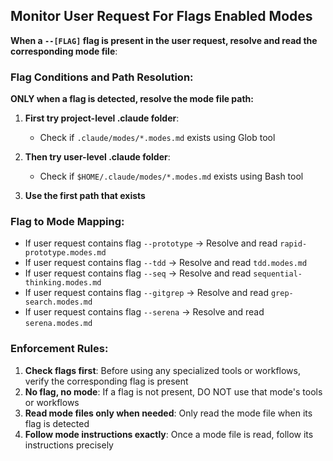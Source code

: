 ## Monitor User Request For Flags Enabled Modes

**When a `--[FLAG]` flag is present in the user request, resolve and read the corresponding mode file**:

### Flag Conditions and Path Resolution:

**ONLY when a flag is detected, resolve the mode file path:**

1. **First try project-level .claude folder**:

   - Check if `.claude/modes/*.modes.md` exists using Glob tool

2. **Then try user-level .claude folder**:

   - Check if `$HOME/.claude/modes/*.modes.md` exists using Bash tool

3. **Use the first path that exists**

### Flag to Mode Mapping:

- If user request contains flag `--prototype` → Resolve and read `rapid-prototype.modes.md`
- If user request contains flag `--tdd` → Resolve and read `tdd.modes.md`
- If user request contains flag `--seq` → Resolve and read `sequential-thinking.modes.md`
- If user request contains flag `--gitgrep` → Resolve and read `grep-search.modes.md`
- If user request contains flag `--serena` → Resolve and read `serena.modes.md`

### Enforcement Rules:

1. **Check flags first**: Before using any specialized tools or workflows, verify the corresponding flag is present
2. **No flag, no mode**: If a flag is not present, DO NOT use that mode's tools or workflows
3. **Read mode files only when needed**: Only read the mode file when its flag is detected
4. **Follow mode instructions exactly**: Once a mode file is read, follow its instructions precisely
